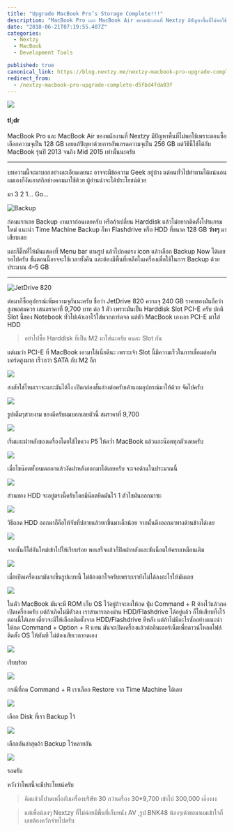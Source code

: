 ```yaml
---
title: "Upgrade MacBook Pro’s Storage Complete!!!"
description: "MacBook Pro และ MacBook Air ของพนักงานที่ Nextzy มีปัญหาพื้นที่ไม่พอใช้เพราะตอนซื้อเลือกความจุเป็น 128 GB เลยแก้ปัญหาด้วยการอัพเกรดความจุเป็น 256 GB แต่วิธีนี้ใช้ได้กับ MacBook รุ่นปี 2013 จนถึง Mid…"
date: "2018-06-21T07:19:55.407Z"
categories: 
  - Nextzy
  - MacBook
  - Development Tools

published: true
canonical_link: https://blog.nextzy.me/nextzy-macbook-pro-upgrade-complete-d5fbd4fda03f
redirect_from:
  - /nextzy-macbook-pro-upgrade-complete-d5fbd4fda03f
---
```


![](./asset-1.png)

#### tl;dr

MacBook Pro และ MacBook Air ของพนักงานที่ Nextzy มีปัญหาพื้นที่ไม่พอใช้เพราะตอนซื้อเลือกความจุเป็น 128 GB เลยแก้ปัญหาด้วยการอัพเกรดความจุเป็น 256 GB แต่วิธีนี้ใช้ได้กับ MacBook รุ่นปี 2013 จนถึง Mid 2015 เท่านั้นนะครับ

---

บทความนี้จะมาบอกอย่างละเอียดเลยนะ อาจจะมีข้อความ Geek อยู่บ้าง แต่คนทั่วไปทำตามได้แน่นอน ผมเองก็งัดเอาสกิลช่างคอมมาใช้ด้วย ผู้อ่านน่าจะได้ประโยชน์ด้วย

มา 3 2 1… Go…

![Backup](./asset-2.jpeg)

ก่อนแรกเลย Backup งานเราก่อนเลยครับ หรือถ้าเปลี่ยน Harddisk แล้วไม่อยากติดตั้งโปรแกรมใหม่ แนะนำ Time Machine Backup ก็หา Flashdrive หรือ HDD ที่ขนาด 128 GB **ว่างๆ** มาเสียบเลย

และก็ติ๊กที่ให้มันแสดงที่ Menu bar ตามรูป แล้วไปกดตรง icon แล้วเลือก Backup Now ได้เลย รอไปครับ ขั้นตอนนี้อาจจะใช้เวลาทั้งคืน และต้องมีพื้นที่เหลือในเครื่องเพื่อใช้ในการ Backup ด้วย ประมาณ 4–5 GB

---

![JetDrive 820](./asset-3.png)

ต่อมาก็ซื้ออุปกรณ์เพิ่มความจุกันนะครับ ชื่อว่า JetDrive 820 ความจุ 240 GB ราคาของมันถือว่าสูงพอสมควร เสนอราคาที่ 9,700 บาท ต่อ 1 ตัว เพราะมันเป็น Harddisk Slot PCI-E ครับ ปกติ Slot นี้ของ Notebook ทั่วไปเค้าเอาไว้ใส่พวกการ์ดจอ แต่ตัว MacBook เองเอา PCI-E มาใส่ HDD

> อย่าไปซื้อ Harddisk ที่เป็น M2 มาใส่นะครับ คนละ Slot กัน

แต่ผมว่า PCI-E ที่ MacBook เอามาใช้เนี่ยดีนะ เพราะเจ้า Slot นี้มีความเร็วในการเชื่อมต่อกับบอร์ดสูงมาก เร็วกว่า SATA กับ M2 อีก

![](./asset-4.jpeg)

สงสัยใช่ไหมเราจะแกะมันได้ไง เปิดกล่องชั้นล่างต่อครับเค้าแถมอุปกรณ์มาให้ด้วย จัดไปครับ

![](./asset-5.jpeg)

รูปเต็มๆสวยงาม ของดีครับผมบอกเลยตัวนี้ สมราคาที่ 9,700

![](./asset-6.png)

เริ่มแกะฝาหลังของเครื่องโดยใช้ไขควง P5 ให้คว่ำ MacBook แล้วแกะน๊อตทุกตัวเลยครับ

![](./asset-7.jpeg)

เมื่อไขน๊อตทั้งหมดออกแล้วงัดฝาหลังออกมาได้เลยครับ จะเจอด้านในประมาณนี้

![](./asset-8.jpeg)

ส่วนของ HDD จะอยู่ตรงนี้ครับโดยมีน๊อตยึดมันไว้ 1 ตัวไขมันออกมาซะ

![](./asset-9.png)

วิธีถอด HDD ออกมาก็คือให้จับที่ปลายแล้วยกขึ้นมาเล็กน้อย จากนั้นดึงออกมาทางด้านข้างได้เลย

![](./asset-10)

จากนั้นก็ใส่อันใหม่เข้าไปให้เรียบร้อย พอเสร็จแล้วก็ปิดฝาหลังและขันน็อตให้ครบเหมือนเดิม

![](./asset-11.jpeg)

เมื่อเปิดเครื่องมามันจะขึ้นรูปแบบนี้ ไม่ต้องตกใจครับเพราะเรายังไม่ได้ลงอะไรให้มันเลย

![](./asset-12.jpeg)

ในตัว MacBook มันจะมี ROM เก็บ OS ไว้อยู่ถ้าจะลงให้กด ปุ่ม Command + R ค้างไว้แล้วกดเปิดเครื่องครับ แต่ถ้าเกิดไม่มีตัวลง เราสามารถลงผ่าน HDD/Flashdrive ได้อยู่แล้ว ก็ให้เสียบทิ้งไว้ตอนนี้ได้เลย เดี๋ยวจะมีให้เลือกติดตั้งจาก HDD/Flashdrive ทีหลัง แต่ถ้าไม่มีอะไรซักอย่างแนะนำให้กด Command + Option + R แทน มันจะเปิดเครื่องแล้วต่ออินเตอร์เน็ตเพื่อดาวน์โหลดไฟล์ติดตั้ง OS ให้ทันที ไม่ต้องเสียเวลากดเอง

![](./asset-13.jpeg)

เรียบร้อย

![](./asset-14.jpeg)

กรณีที่กด Command + R เราเลือก Restore จาก Time Machine ได้เลย

![](./asset-15.jpeg)

เลือก Disk ที่เรา Backup ไว้

![](./asset-16.jpeg)

เลือกอันล่าสุดถ้า Backup ไว้หลายอัน

![](./asset-17.jpeg)

รอครับ

หวังว่าโพสนี้จะมีประโยชน์ครับ

> คิดแล้วก็ปาดเหงื่อกับเครื่องบริษัท 30 กว่าเครื่อง 30\*9,700 เข้าไป 300,000 เอ๊งงงง

> แต่เพื่อน้องๆ Nextzy ที่ไม่ค่อยมีพื้นที่เก็บหนัง AV ,รูป BNK48 น้องๆเค้าขอมาผมเข้าใจก็เลยต้องควักจ่ายไปครับ
